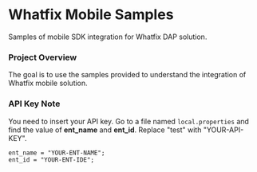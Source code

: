 # Whatfix Mobile Samples

Samples of mobile SDK integration for Whatfix DAP solution.


### Project Overview

The goal is to use the samples provided to understand the integration of Whatfix mobile solution.

### API Key Note
You need to insert your API key.
Go to a file named `local.properties` and find the value of **ent_name** and **ent_id**.
Replace "test" with "YOUR-API-KEY".

```
ent_name = "YOUR-ENT-NAME";
ent_id = "YOUR-ENT-IDE";
```

